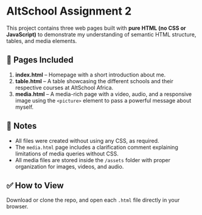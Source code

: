 # AltSchool Assignment 2

This project contains three web pages built with **pure HTML (no CSS or JavaScript)** to demonstrate my understanding of semantic HTML structure, tables, and media elements.

## 📄 Pages Included

1. **index.html** – Homepage with a short introduction about me.
2. **table.html** – A table showcasing the different schools and their respective courses at AltSchool Africa.
3. **media.html** – A media-rich page with a video, audio, and a responsive image using the `<picture>` element to pass a powerful message about myself.

## 📌 Notes
- All files were created without using any CSS, as required.
- The `media.html` page includes a clarification comment explaining limitations of media queries without CSS.
- All media files are stored inside the `/assets` folder with proper organization for images, videos, and audio.

## ✅ How to View
Download or clone the repo, and open each `.html` file directly in your browser.
